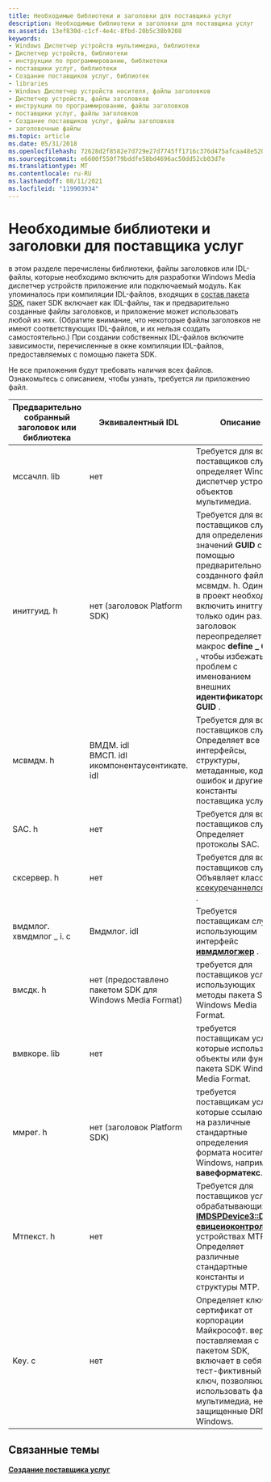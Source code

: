 ```yaml
---
title: Необходимые библиотеки и заголовки для поставщика услуг
description: Необходимые библиотеки и заголовки для поставщика услуг
ms.assetid: 13ef830d-c1cf-4e4c-8fbd-20b5c38b9208
keywords:
- Windows Диспетчер устройств мультимедиа, библиотеки
- Диспетчер устройств, библиотеки
- инструкции по программированию, библиотеки
- поставщики услуг, библиотеки
- Создание поставщиков услуг, библиотек
- libraries
- Windows Диспетчер устройств носителя, файлы заголовков
- Диспетчер устройств, файлы заголовков
- инструкции по программированию, файлы заголовков
- поставщики услуг, файлы заголовков
- Создание поставщиков услуг, файлы заголовков
- заголовочные файлы
ms.topic: article
ms.date: 05/31/2018
ms.openlocfilehash: 72628d2f8582e7d729e27d7745ff1716c376d475afcaa48e52099f6cf63d2d4c
ms.sourcegitcommit: e6600f550f79bddfe58bd4696ac50dd52cb03d7e
ms.translationtype: MT
ms.contentlocale: ru-RU
ms.lasthandoff: 08/11/2021
ms.locfileid: "119903934"
---
```

# <a name="required-libraries-and-headers-for-a-service-provider"></a>Необходимые библиотеки и заголовки для поставщика услуг

в этом разделе перечислены библиотеки, файлы заголовков или IDL-файлы, которые необходимо включить для разработки Windows Media диспетчер устройств приложение или подключаемый модуль. Как упоминалось при компиляции IDL-файлов, входящих в [состав пакета SDK](compiling-the-idl-files-supplied-with-the-sdk.md), пакет SDK включает как IDL-файлы, так и предварительно созданные файлы заголовков, и приложение может использовать любой из них. (Обратите внимание, что некоторые файлы заголовков не имеют соответствующих IDL-файлов, и их нельзя создать самостоятельно.) При создании собственных IDL-файлов включите зависимости, перечисленные в окне компиляции IDL-файлов, предоставляемых с помощью пакета SDK.

Не все приложения будут требовать наличия всех файлов. Ознакомьтесь с описанием, чтобы узнать, требуется ли приложению файл.



| Предварительно собранный заголовок или библиотека       | Эквивалентный IDL                                                                | Описание                                                                                                                                                                                                                                                    |
|----------------------------------|-------------------------------------------------------------------------------|----------------------------------------------------------------------------------------------------------------------------------------------------------------------------------------------------------------------------------------------------------------|
| мссачлп. lib                     | нет                                                                          | Требуется для всех поставщиков служб. определяет Windows диспетчер устройств объектов мультимедиа.                                                                                                                                                                               |
| инитгуид. h                       | нет (заголовок Platform SDK)                                                    | Требуется для всех поставщиков служб для определения значений **GUID** с помощью предварительно созданного файла мсвмдм. h. Один раз в проект необходимо включить инитгуид. h только один раз. Этот заголовок переопределяет макрос **define \_ GUID** , чтобы избежать проблем с именованием внешних **идентификаторов GUID** . |
| мсвмдм. h                         | ВМДМ. idl<br/> ВМСП. idl<br/> икомпонентаусентикате. idl<br/> | Требуется для всех поставщиков служб. Определяет все интерфейсы, структуры, метаданные, коды ошибок и другие константы поставщика услуг.                                                                                                                        |
| SAC. h                            | нет                                                                          | Требуется для всех поставщиков служб. Определяет протоколы SAC.                                                                                                                                                                                                      |
| сксервер. h                       | нет                                                                          | Требуется для всех поставщиков служб. Объявляет класс [ксекуречаннелсервер](csecurechannelserver-class.md) .                                                                                                                                                  |
| вмдмлог. хвмдмлог \_ i. c<br/> | Вмдмлог. idl                                                                   | Требуется поставщикам служб, использующим интерфейс [**ивмдмлогжер**](/windows/desktop/api/wmdmlog/nn-wmdmlog-iwmdmlogger) .                                                                                                                                                                       |
| вмсдк. h                          | нет (предоставлено пакетом SDK для Windows Media Format)                                   | требуется для поставщиков услуг, использующих методы пакета SDK Windows Media Format.                                                                                                                                                                                      |
| вмвкоре. lib                      | нет                                                                          | требуется поставщикам услуг, которые используют объекты или функции пакета SDK Windows Media Format.                                                                                                                                                                          |
| ммрег. h                          | нет (заголовок Platform SDK)                                                    | требуется поставщикам услуг, которые ссылаются на различные стандартные определения формата носителя Windows, например **вавеформатекс**.                                                                                                                                      |
| Мтпекст. h                         | нет                                                                          | Требуется для поставщиков услуг, обрабатывающих [**IMDSPDevice3::D евицеиоконтрол**](/windows/desktop/api/mswmdm/nf-mswmdm-imdspdevice3-deviceiocontrol) на устройствах MTP. Определяет различные стандартные константы и структуры MTP.                                                                        |
| Key. c                            | нет                                                                          | Определяет ключ и сертификат от корпорации Майкрософт. версия, поставляемая с пакетом SDK, включает в себя тест-фиктивный ключ, позволяющий использовать файлы мультимедиа, не защищенные DRM Windows.                                                                                     |



 

## <a name="related-topics"></a>Связанные темы

<dl> <dt>

[**Создание поставщика услуг**](creating-a-service-provider.md)
</dt> </dl>

 

 





